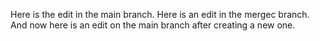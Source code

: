 Here is the edit in the main branch. Here is an edit in the mergec branch. And now here is an edit on the main branch after creating a new one.
